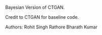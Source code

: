 Bayesian Version of CTGAN. 

Credit to CTGAN for baseline code.

Authors: 
Rohit Singh Rathore
Bharath Kumar